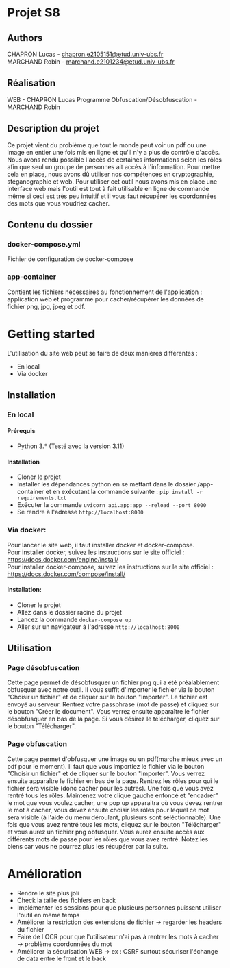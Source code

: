 # Projet S8
## Authors
CHAPRON Lucas - chapron.e2105151@etud.univ-ubs.fr  
MARCHAND Robin - marchand.e2101234@etud.univ-ubs.fr  

## Réalisation
WEB - CHAPRON Lucas
Programme Obfuscation/Désobfuscation - MARCHAND Robin

## Description du projet
Ce projet vient du problème que tout le monde peut voir un pdf ou une image en entier une fois mis en ligne et qu'il n'y a plus de contrôle d'accès. Nous avons rendu possible l'accès de certaines informations selon les rôles afin que seul un groupe de personnes ait accès à l'information. Pour mettre cela en place, nous avons dû utiliser nos compétences en cryptographie, stéganographie et web. Pour utiliser cet outil nous avons mis en place une interface web mais l'outil est tout à fait utilisable en ligne de commande même si ceci est très peu intuitif et il vous faut récupérer les coordonnées des mots que vous voudriez cacher.

## Contenu du dossier
### docker-compose.yml
Fichier de configuration de docker-compose

### app-container
Contient les fichiers nécessaires au fonctionnement de l'application : application web et programme pour cacher/récupérer les données de fichier png, jpg, jpeg et pdf.

# Getting started
L'utilisation du site web peut se faire de deux manières différentes :
- En local
- Via docker

## Installation
### En local
#### Prérequis
- Python 3.* (Testé avec la version 3.11)

#### Installation
- Cloner le projet
- Installer les dépendances python en se mettant dans le dossier /app-container et en exécutant la commande suivante : `pip install -r requirements.txt`
- Exécuter la commande ``uvicorn api.app:app --reload --port 8000``
- Se rendre à l'adresse ``http://localhost:8000``

### Via docker:
Pour lancer le site web, il faut installer docker et docker-compose.  
Pour installer docker, suivez les instructions sur le site officiel : https://docs.docker.com/engine/install/  
Pour installer docker-compose, suivez les instructions sur le site officiel : https://docs.docker.com/compose/install/  

#### Installation:
- Cloner le projet
- Allez dans le dossier racine du projet
- Lancez la commande ``docker-compose up``
- Aller sur un navigateur à l'adresse ``http://localhost:8000``

## Utilisation
### Page désobfuscation
Cette page permet de désobfusquer un fichier png qui a été préalablement obfusquer avec notre outil. Il vous suffit d'importer le fichier via le bouton "Choisir un fichier" et de cliquer sur le bouton "Importer". Le fichier est envoyé au serveur. Rentrez votre passphrase (mot de passe) et cliquez sur le bouton "Créer le document". Vous verrez ensuite apparaître le fichier désobfusquer en bas de la page. Si vous désirez le télécharger, cliquez sur le bouton "Télécharger".

### Page obfuscation
Cette page permet d'obfusquer une image ou un pdf(marche mieux avec un pdf pour le moment). Il faut que vous importiez le fichier via le bouton "Choisir un fichier" et de cliquer sur le bouton "Importer". Vous verrez ensuite apparaître le fichier en bas de la page. Rentrez les rôles pour qui le fichier sera visible (donc cacher pour les autres). Une fois que vous avez rentré tous les rôles. Maintenez votre clique gauche enfoncé et "encadrer" le mot que vous voulez cacher, une pop up apparaitra où vous devez rentrer le mot à cacher, vous devez ensuite choisir les rôles pour lequel ce mot sera visible (à l'aide du menu déroulant, plusieurs sont séléctionnable). Une fois que vous avez rentré tous les mots, cliquez sur le bouton "Télécharger" et vous aurez un fichier png obfusquer. Vous aurez ensuite accès aux différents mots de passe pour les rôles que vous avez rentré. Notez les biens car vous ne pourrez plus les récupérer par la suite.

# Amélioration
- Rendre le site plus joli
- Check la taille des fichiers en back
- Implémenter les sessions pour que plusieurs personnes puissent utiliser l'outil en même temps
- Améliorer la restriction des extensions de fichier -> regarder les headers du fichier
- Faire de l'OCR pour que l'utilisateur n'ai pas à rentrer les mots à cacher -> problème coordonnées du mot
- Améliorer la sécurisation WEB -> ex : CSRF surtout sécuriser l'échange de data entre le front et le back
